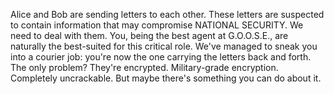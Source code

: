 Alice and Bob are sending letters to each other. These letters are suspected to contain information that may compromise NATIONAL SECURITY. We need to deal with them. You, being the best agent at G.O.O.S.E., are naturally the best-suited for this critical role. We've managed to sneak you into a courier job: you're now the one carrying the letters back and forth. The only problem? They're encrypted. Military-grade encryption. Completely uncrackable. But maybe there's something you can do about it.
